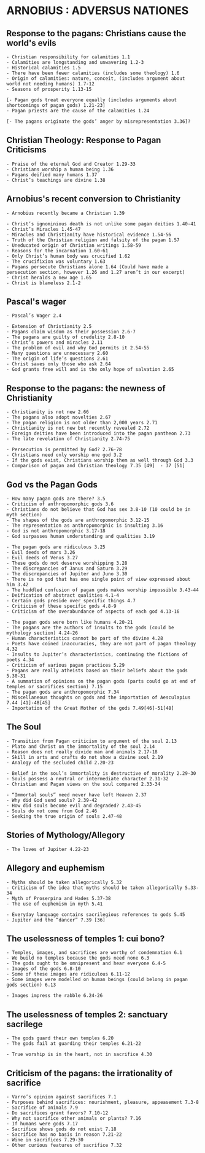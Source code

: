 # ARNOBIUS : ADVERSUS NATIONES

## Response to the pagans: Christians cause the world's evils
	- Christian responsibility for calamities 1.1
	- Calamities are longstanding and unwavering 1.2-3
	- Historical calamities 1.5
	- There have been fewer calamities (includes some theology) 1.6
	- Origin of calamities: nature, conceit, (includes argument about world not needing humans) 1.7-12
	- Seasons of prosperity 1.13-15

	[- Pagan gods treat everyone equally (includes arguments about shortcomings of pagan gods) 1.21-23]
	- Pagan priests are the cause of the calamities 1.24

	[- The pagans originate the gods’ anger by misrepresentation 3.36]?

## Christian Theology: Response to Pagan Criticisms
	- Praise of the eternal God and Creator 1.29-33
	- Christians worship a human being 1.36
	- Pagans deified many humans 1.37
	- Christ’s teachings are divine 1.38

## Arnobius's recent conversion to Christianity
	- Arnobius recently became a Christian 1.39

	- Christ’s ignominious death is not unlike some pagan deities 1.40-41
	- Christ’s Miracles 1.45-47
	- Miracles and Christianity have historical evidence 1.54-56
	- Truth of the Christian religion and falsity of the pagan 1.57
	- Uneducated origin of Christian writings 1.58-59
	- Reasons for the incarnation 1.60-61
	- Only Christ’s human body was crucified 1.62
	- The crucifixion was voluntary 1.63
	- Pagans persecute Christians alone 1.64 (Could have made a persecution section, however 1.26 and 1.27 aren’t in our excerpt)
	- Christ heralds a new age 1.65
	- Christ is blameless 2.1-2

## Pascal's wager
	- Pascal’s Wager 2.4

	- Extension of Christianity 2.5
	- Pagans claim wisdom as their possession 2.6-7
	- The pagans are guilty of credulity 2.8-10
	- Christ’s powers and miracles 2.11
	- The problem of evil and why God permits it 2.54-55
	- Many questions are unnecessary 2.60
	- The origin of life’s questions 2.61
	- Christ saves only those who ask 2.64
	- God grants free will and is the only hope of salvation 2.65

## Response to the pagans: the newness of Christianity
	- Christianity is not new 2.66
	- The pagans also adopt novelties 2.67
	- The pagan religion is not older than 2,000 years 2.71
	- Christianity is not new but recently revealed 2.72
	- Foreign deities have been introduced into the pagan pantheon 2.73
	- The late revelation of Christianity 2.74-75

	- Persecution is permitted by God? 2.76-78
	- Christians need only worship one god 3.2
	- If the gods exist, Christians worship them as well through God 3.3
	- Comparison of pagan and Christian theology 7.35 [49]	- 37 [51]

## God vs the Pagan Gods
	- How many pagan gods are there? 3.5
	- Criticism of anthropomorphic gods 3.6
	- Christians do not believe that God has sex 3.8-10 (10 could be in myth section)
	- The shapes of the gods are anthropomorphic 3.12-15
	- The representation as anthropomorphic is insulting 3.16
	- God is not anthropomorphic 3.17-18
	- God surpasses human understanding and qualities 3.19

	- The pagan gods are ridiculous 3.25
	- Evil deeds of mars 3.26
	- Evil deeds of Venus 3.27
	- These gods do not deserve worshipping 3.28
	- The discrepancies of Janus and Saturn 3.29
	- The discrepancies of Jupiter and Juno 3.30
	- There is no god that has one single point of view expressed about him 3.42
	- The huddled confusion of pagan gods makes worship impossible 3.43-44
	- Deification of abstract qualities 4.1-4
	- Certain gods preside over specific things 4.7
	- Criticism of these specific gods 4.8-9
	- Criticism of the overabundance of aspects of each god 4.13-16

	- The pagan gods were born like humans 4.20-21
	- The pagans are the authors of insults to the gods (could be mythology section) 4.24-26
	- Human characteristics cannot be part of the divine 4.28
	- Poets have coined inaccuracies, they are not part of pagan theology 4.32
	- Insults to Jupiter’s characteristics, continuing the fictions of poets 4.34
	- Criticism of various pagan practices 5.29
	- Pagans are really atheists based on their beliefs about the gods 5.30-31
	- A summation of opinions on the pagan gods (parts could go at end of temples or sacrifices section) 7.15
	- The pagan gods are anthropomorphic 7.34
	- Miscellaneous thoughts on gods and the importation of Aesculapius 7.44 [41]-48[45]
	- Importation of the Great Mother of the gods 7.49[46]-51[48]

## The Soul
	- Transition from Pagan criticism to argument of the soul 2.13
	- Plato and Christ on the immortality of the soul 2.14
	- Reason does not really divide man and animals 2.17-18
	- Skill in arts and crafts do not show a divine soul 2.19
	- Analogy of the secluded child 2.20-23

	- Belief in the soul’s immortality is destructive of morality 2.29-30
	- Souls possess a neutral or intermediate character 2.31-32
	- Christian and Pagan views on the soul compared 2.33-34

	- “Immortal souls” need never have left Heaven 2.37
	- Why did God send souls? 2.39-42
	- How did souls become evil and degraded? 2.43-45
	- Souls do not come from God 2.46
	- Seeking the true origin of souls 2.47-48

## Stories of Mythology/Allegory
	- The loves of Jupiter 4.22-23

## Allegory and euphemism
	- Myths should be taken allegorically 5.32
	- Criticism of the idea that myths should be taken allegorically 5.33-34
	- Myth of Proserpina and Hades 5.37-38
	- The use of euphemism in myth 5.41

	- Everyday language contains sacrilegious references to gods 5.45
	- Jupiter and the “dancer” 7.39 [36]

## The uselessness of temples 1: cui bono?
	- Temples, images, and sacrifices are worthy of condemnation 6.1
	- We build no temples because the gods need none 6.3
	- The gods ought to be omnipresent and hear everyone 6.4-5
	- Images of the gods 6.8-10
	- Some of these images are ridiculous 6.11-12
	- Some images were modelled on human beings (could belong in pagan gods section) 6.13

	- Images impress the rabble 6.24-26

## The uselessness of temples 2: sanctuary sacrilege
	- The gods guard their own temples 6.20
	- The gods fail at guarding their temples 6.21-22

	- True worship is in the heart, not in sacrifice 4.30

## Criticism of the pagans: the irrationality of sacrifice
	- Varro’s opinion against sacrifices 7.1
	- Purposes behind sacrifices: nourishment, pleasure, appeasement 7.3-8
	- Sacrifice of animals 7.9
	- Do sacrifices grant favors? 7.10-12
	- Why not sacrifice other animals or plants? 7.16
	- If humans were gods 7.17
	- Sacrifice shows gods do not exist 7.18
	- Sacrifice has no basis in reason 7.21-22
	- Wine in sacrifices 7.29-30
	- Other curious features of sacrifice 7.32
